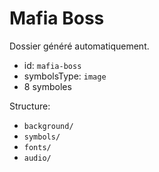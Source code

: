 # Mafia Boss

Dossier généré automatiquement.

- id: `mafia-boss`
- symbolsType: `image`
- 8 symboles

Structure:
- `background/`
- `symbols/`
- `fonts/`
- `audio/`

